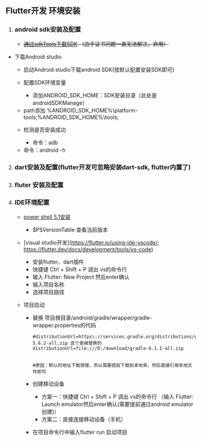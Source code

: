 ## Flutter开发 环境安装

1. ### android sdk安装及配置

   + ~~[通过sdkTools下载SDK](https://www.jianshu.com/p/c3ec3cdc77b3,https://www.androiddevtools.cn/,https://www.cnblogs.com/huckleberry/p/12323901.html) （由于证书问题一直无法解决，弃用）~~
+ 下载Android studio
   + 启动Android studio下载android SDK(按默认配置安装SDK即可)

   + 配置SDK环境变量

     - 添加ANDROID_SDK_HOME：SDK安装目录（此处是androidSDKManage）
  - path添加 %ANDROID_SDK_HOME%\platform-tools;%ANDROID_SDK_HOME%\tools; 
   + 检测是否安装成功

     - 命令：adb
  - 命令：android -h
   
2. ### dart安装及配置(flutter开发可忽略安装dart-sdk, flutter内置了)

3. ### fluter 安装及配置

4. ### IDE环境配置

   + [power shell 5.1安装](https://docs.microsoft.com/zh-cn/powershell/scripting/windows-powershell/wmf/setup/install-configure?view=powershell-7)
     
     -  $PSVersionTable 查看当前版本
   + [visual studio开发](https://flutter.io/using-ide-vscode/; https://flutter.dev/docs/development/tools/vs-code)
     - 安装flutter、dart插件
     - 快捷键 Ctrl + Shift + P 调出 vs的命令行
     - 输入 Flutter: New Project 然后enter确认
     - 输入项目名称
     - 选择项目路径
     
   + 项目启动
   
     - 替换 项目根目录/android/gradle/wrapper/gradle-wrapper.properties的代码
   
       ```properties
       #distributionUrl=https\://services.gradle.org/distributions/gradle-5.6.2-all.zip 这个是被替换的
       distributionUrl=file:///D:/download/gradle-6.1.1-all.zip
       
       
       #原因：默认的地址下载很慢，所以需要提前下载到本地来，然后直接引用本地文件即可
       ```
   
     - 创建移动设备
   
       + 方案一：快捷键 Ctrl + Shift + P 调出 vs的命令行 （输入 Flutter: Launch emulator然后enter确认(需要提前通过android emulator创建)）
       + 方案二：直接连接移动设备（手机）
   
     - 在项目命令行中输入flutter run 启动项目
